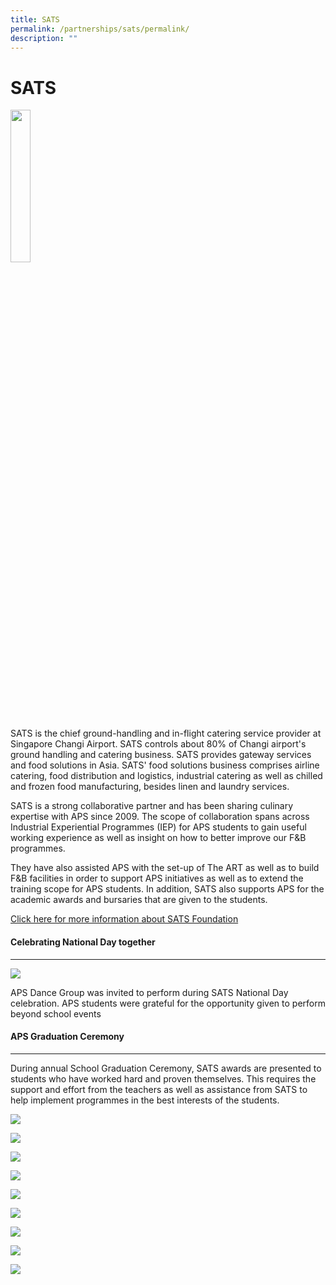 ```yaml
---
title: SATS
permalink: /partnerships/sats/permalink/
description: ""
---
```

SATS
====
<img src="/images/SATS.jpg" style="width:25%" align="left">

<br clear="left">

SATS is the chief ground-handling and in-flight catering service provider at Singapore Changi Airport. SATS controls about 80% of Changi airport's ground handling and catering business. SATS provides gateway services and food solutions in Asia. SATS' food solutions business comprises airline catering, food distribution and logistics, industrial catering as well as chilled and frozen food manufacturing, besides linen and laundry services.

SATS is a strong collaborative partner and has been sharing culinary expertise with APS since 2009. The scope of collaboration spans across Industrial Experiential Programmes (IEP) for APS students to gain useful working experience as well as insight on how to better improve our F&amp;B programmes.

They have also assisted APS with the set-up of The ART as well as to build F&amp;B facilities in order to support APS initiatives as well as to extend the training scope for APS students. In addition, SATS also supports APS for the academic awards and bursaries that are given to the students.&nbsp;

[Click here for more information about SATS Foundation](https://www.sats.com.sg/sustainability/sats-foundation)

#### Celebrating National Day together
---------------------------------------------------


![](/images/aps%20dance%20group%202.jpg)

APS Dance Group was invited to perform during SATS National Day celebration. APS students were grateful for the opportunity given to perform beyond school events

#### APS Graduation Ceremony
----------------------------

During annual School Graduation Ceremony, SATS awards are presented to students who have worked hard and proven themselves. This requires the support and effort from the teachers as well as assistance from SATS to help implement programmes in the best interests of the students.

![](/images/1_sats%20achievement%20award_bp.jpg)

![](/images/2_sats%20best%20progress%20award_bp.jpg)

![](/images/3_sats%20character%20award_bp.jpg)

![](/images/4_sats%20achievement%20award_cs.jpg)

![](/images/5_sats%20best%20progress%20award_cs.jpg)

![](/images/6_sats%20character%20award_cs.jpg)

![](/images/7_sats%20achievement%20award_hs.jpg)

![](/images/8_sats%20best%20progress%20award_hs.jpg)

![](/images/9_sats%20character%20award_hs.jpg)